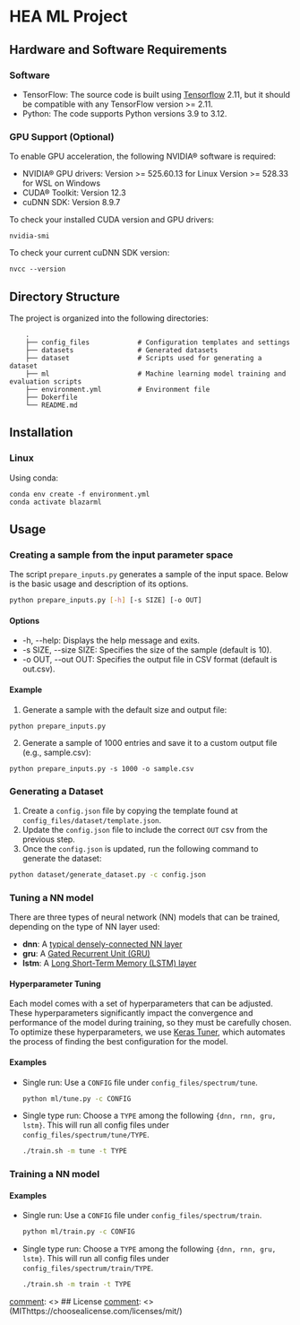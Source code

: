 # HEA ML Project

[comment]: <> (Foobar is a Python library for dealing with word pluralization.)

## Hardware and Software Requirements
### Software
* TensorFlow: The source code is built using [Tensorflow](https://www.tensorflow.org/) 2.11, but it should be compatible with any TensorFlow version >= 2.11.
* Python: The code supports Python versions 3.9 to 3.12.
### GPU Support (Optional)
To enable GPU acceleration, the following NVIDIA® software is required:

* NVIDIA® GPU drivers:
    Version >= 525.60.13 for Linux
    Version >= 528.33 for WSL on Windows
* CUDA® Toolkit: Version 12.3
* cuDNN SDK: Version 8.9.7

To check your installed CUDA version and GPU drivers:
```
nvidia-smi
```

To check your current cuDNN SDK version:
```
nvcc --version
```

## Directory Structure
The project is organized into the following directories:
```
    .
    ├── config_files            # Configuration templates and settings
    ├── datasets                # Generated datasets
    ├── dataset                 # Scripts used for generating a dataset
    ├── ml                      # Machine learning model training and evaluation scripts
    ├── environment.yml         # Environment file
    ├── Dokerfile
    └── README.md
```

## Installation
### Linux
Using conda:
```
conda env create -f environment.yml
conda activate blazarml
```

## Usage

### Creating a sample from the input parameter space
The script `prepare_inputs.py` generates a sample of the input space. Below is the basic usage and description of its options.

```bash
python prepare_inputs.py [-h] [-s SIZE] [-o OUT]
```
#### Options
* -h, --help: Displays the help message and exits.
* -s SIZE, --size SIZE: Specifies the size of the sample (default is 10).
* -o OUT, --out OUT: Specifies the output file in CSV format (default is out.csv).
#### Example
1. Generate a sample with the default size and output file:
  ```
  python prepare_inputs.py
  ```
2. Generate a sample of 1000 entries and save it to a custom output file (e.g., sample.csv):
  ```
  python prepare_inputs.py -s 1000 -o sample.csv
  ```

### Generating a Dataset
1. Create a `config.json` file by copying the template found at `config_files/dataset/template.json`.
2. Update the `config.json` file to include the correct `OUT` csv from the previous step.
3. Once the `config.json` is updated, run the following command to generate the dataset:
```bash
python dataset/generate_dataset.py -c config.json
```

### Tuning a NN model
There are three types of neural network (NN) models that can be trained, depending on the type of NN layer used:

- **dnn**: A [typical densely-connected NN layer](https://www.tensorflow.org/api_docs/python/tf/keras/layers/Dense)
- **gru**: A [Gated Recurrent Unit (GRU)](https://www.tensorflow.org/api_docs/python/tf/keras/layers/GRU)
- **lstm**: A [Long Short-Term Memory (LSTM) layer](https://www.tensorflow.org/api_docs/python/tf/keras/layers/LSTM)

#### Hyperparameter Tuning
Each model comes with a set of hyperparameters that can be adjusted. These hyperparameters significantly impact the convergence and performance of the model during training, so they must be carefully chosen. To optimize these hyperparameters, we use [Keras Tuner](https://keras.io/keras_tuner/), which automates the process of finding the best configuration for the model.

#### Examples
* Single run: Use a `CONFIG` file under `config_files/spectrum/tune`.
  ```bash
  python ml/tune.py -c CONFIG
  ```
* Single type run: Choose a `TYPE` among the following `{dnn, rnn, gru, lstm}`. This will run all config files under `config_files/spectrum/tune/TYPE`.
  ```bash
  ./train.sh -m tune -t TYPE
  ```


### Training a NN model
#### Examples
* Single run: Use a `CONFIG` file under `config_files/spectrum/train`.
  ```bash
  python ml/train.py -c CONFIG
  ```
* Single type run: Choose a `TYPE` among the following `{dnn, rnn, gru, lstm}`. This will run all config files under `config_files/spectrum/train/TYPE`.
  ```bash
  ./train.sh -m train -t TYPE
  ```

[comment]: <> ## License
[comment]: <> (MIThttps://choosealicense.com/licenses/mit/)
